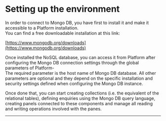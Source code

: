 # Setting up the environment

In order to connect to Mongo DB, you have first to install it and make it accessible to a Platform installation.  
You can find a free downloadable installation at this link:

[https://www.mongodb.org/downloads](https://www.mongodb.org/downloads)

Once installed the NoSQL database, you can access it from Platform after configuring the Mongo DB connection settings through the global parameters of Platform-  
The required parameter is the host name of Mongo DB database. All other parameters are optional and they depend on the specific installation and security settings defined when configuring the Mongo DB instance.

Once done that, you can start creating collections \(i.e. the equivalent of the relational tables\), defining enquiries using the Mongo DB query language, creating panels connected to these components and manage all reading and writing operations involved with the panes.

---



